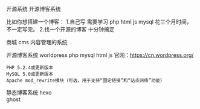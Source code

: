 开源系统
    开源博客系统

比如你想搭建一个博客：
    1.自己写
        需要学习 php html js mysql
        花三个月时间，不一定写完。
    2.找一个开源的博客
        十分钟搞定


商城
cms 内容管理的系统

开源博客系统
    worldpress php mysql html js
    官网：https://cn.wordpress.org/

    PHP 5.2.4或更新版本
    MySQL 5.0或更新版本
    Apache mod_rewrite模块（可选，用于支持“固定链接”和“站点网络”功能）
静态博客系统
        hexo  
        ghost
